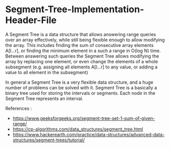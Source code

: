 # Segment-Tree-Implementation-Header-File

A Segment Tree is a data structure that allows answering range queries over an array effectively, while still being flexible enough to allow modifying the array. This includes finding the sum of consecutive array elements A[l...r], or finding the minimum element in a such a range in O(log N) time. Between answering such queries the Segment Tree allows modifying the array by replacing one element, or even change the elements of a whole subsegment (e.g. assigning all elements  A[l...r] to any value, or adding a value to all element in the subsegment)

In general a Segment Tree is a very flexible data structure, and a huge number of problems can be solved with it. Segment Tree is a basically a binary tree used for storing the intervals or segments. Each node in the Segment Tree represents an interval. 

References :
* https://www.geeksforgeeks.org/segment-tree-set-1-sum-of-given-range/
* https://cp-algorithms.com/data_structures/segment_tree.html
* https://www.hackerearth.com/practice/data-structures/advanced-data-structures/segment-trees/tutorial/




